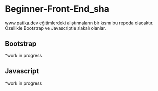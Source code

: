 # Beginner-Front-End_sha
www.patika.dev eğitimlerdeki alıştırmaların bir kısmı bu repoda olacaktır. 
Özellikle Bootstrap ve Javascriptle alakalı olanlar.

## Bootstrap
*work in progress




## Javascript
*work in progress
